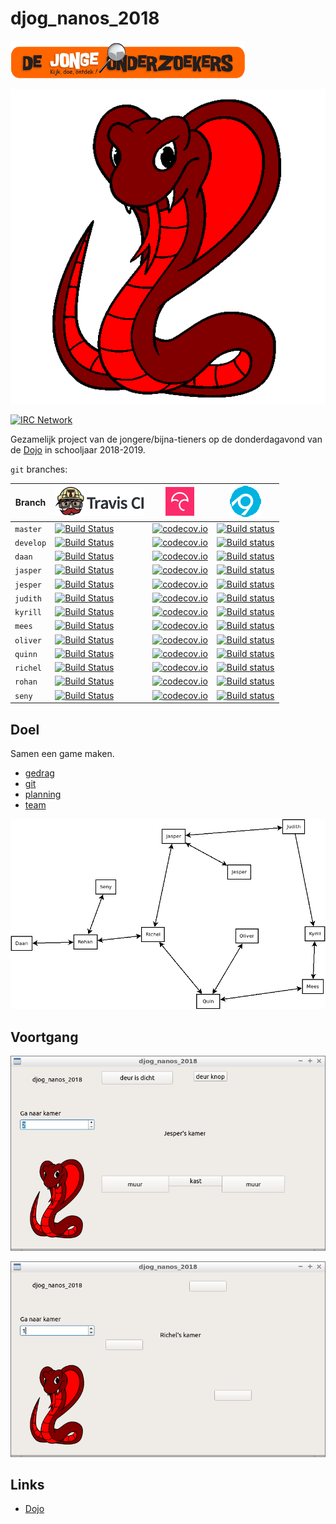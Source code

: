 # djog_nanos_2018

![Logo van De Jonge Onderzoekers Groningen](plaatjes/djog.png)

![Team Red Cobra logo yaa Hoo!](plaatjes/red_cobra.png)

[![IRC Network](https://img.shields.io/badge/irc-%23djog_nanos_2018-blue.svg "IRC Freenode")](https://webchat.freenode.net/?channels=djog_nanos_2018)

Gezamelijk project van de jongere/bijna-tieners 
op de donderdagavond van de [Dojo](https://github.com/richelbilderbeek/Dojo) in schooljaar 2018-2019.

`git` branches:

Branch|[![Travis CI logo](plaatjes/travis.png)](https://travis-ci.org)|[![Codecov logo](plaatjes/codecov.png)](https://www.codecov.io)|[![AppVeyor](plaatjes/appveyor.png)](https://www.appveyor.com/)
---|---|---|---
`master`|[![Build Status](https://travis-ci.org/richelbilderbeek/djog_nanos_2018.svg?branch=master)](https://travis-ci.org/richelbilderbeek/djog_nanos_2018/branches) | [![codecov.io](https://codecov.io/github/richelbilderbeek/djog_nanos_2018/coverage.svg?branch=master)](https://codecov.io/github/richelbilderbeek/djog_nanos_2018?branch=master)|[![Build status](https://ci.appveyor.com/api/projects/status/kmy0bqe0kcmwfjjx/branch/master?svg=true)](https://ci.appveyor.com/project/richelbilderbeek/djog-unos-2018/branch/master)
`develop`|[![Build Status](https://travis-ci.org/richelbilderbeek/djog_nanos_2018.svg?branch=develop)](https://travis-ci.org/richelbilderbeek/djog_nanos_2018/branches) | [![codecov.io](https://codecov.io/github/richelbilderbeek/djog_nanos_2018/coverage.svg?branch=develop)](https://codecov.io/github/richelbilderbeek/djog_nanos_2018?branch=develop)|[![Build status](https://ci.appveyor.com/api/projects/status/kmy0bqe0kcmwfjjx/branch/develop?svg=true)](https://ci.appveyor.com/project/richelbilderbeek/djog-unos-2018/branch/develop)
`daan`|[![Build Status](https://travis-ci.org/richelbilderbeek/djog_nanos_2018.svg?branch=daan)](https://travis-ci.org/richelbilderbeek/djog_nanos_2018/branches) | [![codecov.io](https://codecov.io/github/richelbilderbeek/djog_nanos_2018/coverage.svg?branch=daan)](https://codecov.io/github/richelbilderbeek/djog_nanos_2018?branch=daan)|[![Build status](https://ci.appveyor.com/api/projects/status/kmy0bqe0kcmwfjjx/branch/daan?svg=true)](https://ci.appveyor.com/project/richelbilderbeek/djog-unos-2018/branch/daan)
`jasper`|[![Build Status](https://travis-ci.org/richelbilderbeek/djog_nanos_2018.svg?branch=jasper)](https://travis-ci.org/richelbilderbeek/djog_nanos_2018/branches) | [![codecov.io](https://codecov.io/github/richelbilderbeek/djog_nanos_2018/coverage.svg?branch=jasper)](https://codecov.io/github/richelbilderbeek/djog_nanos_2018?branch=jasper)|[![Build status](https://ci.appveyor.com/api/projects/status/kmy0bqe0kcmwfjjx/branch/jasper?svg=true)](https://ci.appveyor.com/project/richelbilderbeek/djog-unos-2018/branch/jasper)
`jesper`|[![Build Status](https://travis-ci.org/richelbilderbeek/djog_nanos_2018.svg?branch=jesper)](https://travis-ci.org/richelbilderbeek/djog_nanos_2018/branches) | [![codecov.io](https://codecov.io/github/richelbilderbeek/djog_nanos_2018/coverage.svg?branch=jesper)](https://codecov.io/github/richelbilderbeek/djog_nanos_2018?branch=jesper)|[![Build status](https://ci.appveyor.com/api/projects/status/kmy0bqe0kcmwfjjx/branch/jesper?svg=true)](https://ci.appveyor.com/project/richelbilderbeek/djog-unos-2018/branch/jesper)
`judith`|[![Build Status](https://travis-ci.org/richelbilderbeek/djog_nanos_2018.svg?branch=judith)](https://travis-ci.org/richelbilderbeek/djog_nanos_2018/branches) | [![codecov.io](https://codecov.io/github/richelbilderbeek/djog_nanos_2018/coverage.svg?branch=judith)](https://codecov.io/github/richelbilderbeek/djog_nanos_2018?branch=judith)|[![Build status](https://ci.appveyor.com/api/projects/status/kmy0bqe0kcmwfjjx/branch/judith?svg=true)](https://ci.appveyor.com/project/richelbilderbeek/djog-unos-2018/branch/judith)
`kyrill`|[![Build Status](https://travis-ci.org/richelbilderbeek/djog_nanos_2018.svg?branch=kyrill)](https://travis-ci.org/richelbilderbeek/djog_nanos_2018/branches) | [![codecov.io](https://codecov.io/github/richelbilderbeek/djog_nanos_2018/coverage.svg?branch=kyrill)](https://codecov.io/github/richelbilderbeek/djog_nanos_2018?branch=kyrill)|[![Build status](https://ci.appveyor.com/api/projects/status/kmy0bqe0kcmwfjjx/branch/kyrill?svg=true)](https://ci.appveyor.com/project/richelbilderbeek/djog-unos-2018/branch/kyrill)
`mees`|[![Build Status](https://travis-ci.org/richelbilderbeek/djog_nanos_2018.svg?branch=mees)](https://travis-ci.org/richelbilderbeek/djog_nanos_2018/branches) | [![codecov.io](https://codecov.io/github/richelbilderbeek/djog_nanos_2018/coverage.svg?branch=mees)](https://codecov.io/github/richelbilderbeek/djog_nanos_2018?branch=mees)|[![Build status](https://ci.appveyor.com/api/projects/status/kmy0bqe0kcmwfjjx/branch/mees?svg=true)](https://ci.appveyor.com/project/richelbilderbeek/djog-unos-2018/branch/mees)
`oliver`|[![Build Status](https://travis-ci.org/richelbilderbeek/djog_nanos_2018.svg?branch=oliver)](https://travis-ci.org/richelbilderbeek/djog_nanos_2018/branches) | [![codecov.io](https://codecov.io/github/richelbilderbeek/djog_nanos_2018/coverage.svg?branch=oliver)](https://codecov.io/github/richelbilderbeek/djog_nanos_2018?branch=oliver)|[![Build status](https://ci.appveyor.com/api/projects/status/kmy0bqe0kcmwfjjx/branch/oliver?svg=true)](https://ci.appveyor.com/project/richelbilderbeek/djog-unos-2018/branch/oliver)
`quinn`|[![Build Status](https://travis-ci.org/richelbilderbeek/djog_nanos_2018.svg?branch=quinn)](https://travis-ci.org/richelbilderbeek/djog_nanos_2018/branches) | [![codecov.io](https://codecov.io/github/richelbilderbeek/djog_nanos_2018/coverage.svg?branch=quinn)](https://codecov.io/github/richelbilderbeek/djog_nanos_2018?branch=quinn)|[![Build status](https://ci.appveyor.com/api/projects/status/kmy0bqe0kcmwfjjx/branch/quinn?svg=true)](https://ci.appveyor.com/project/richelbilderbeek/djog-unos-2018/branch/quinn)
`richel`|[![Build Status](https://travis-ci.org/richelbilderbeek/djog_nanos_2018.svg?branch=richel)](https://travis-ci.org/richelbilderbeek/djog_nanos_2018/branches) | [![codecov.io](https://codecov.io/github/richelbilderbeek/djog_nanos_2018/coverage.svg?branch=richel)](https://codecov.io/github/richelbilderbeek/djog_nanos_2018?branch=richel)|[![Build status](https://ci.appveyor.com/api/projects/status/kmy0bqe0kcmwfjjx/branch/richel?svg=true)](https://ci.appveyor.com/project/richelbilderbeek/djog-unos-2018/branch/richel)
`rohan`|[![Build Status](https://travis-ci.org/richelbilderbeek/djog_nanos_2018.svg?branch=rohan)](https://travis-ci.org/richelbilderbeek/djog_nanos_2018/branches) | [![codecov.io](https://codecov.io/github/richelbilderbeek/djog_nanos_2018/coverage.svg?branch=rohan)](https://codecov.io/github/richelbilderbeek/djog_nanos_2018?branch=rohan)|[![Build status](https://ci.appveyor.com/api/projects/status/kmy0bqe0kcmwfjjx/branch/rohan?svg=true)](https://ci.appveyor.com/project/richelbilderbeek/djog-unos-2018/branch/rohan)
`seny`|[![Build Status](https://travis-ci.org/richelbilderbeek/djog_nanos_2018.svg?branch=seny)](https://travis-ci.org/richelbilderbeek/djog_nanos_2018/branches) | [![codecov.io](https://codecov.io/github/richelbilderbeek/djog_nanos_2018/coverage.svg?branch=seny)](https://codecov.io/github/richelbilderbeek/djog_nanos_2018?branch=seny)|[![Build status](https://ci.appveyor.com/api/projects/status/kmy0bqe0kcmwfjjx/branch/seny?svg=true)](https://ci.appveyor.com/project/richelbilderbeek/djog-unos-2018/branch/seny)

## Doel

Samen een game maken.

  * [gedrag](doc/gedrag.md)
  * [git](doc/git.md)
  * [planning](doc/planning.md)
  * [team](team/README.md)

![Kaart](doc/kaart.png)

## Voortgang

![20190221](plaatjes/20190221.png)

![20190212](plaatjes/20190212.png)

## Links

 * [Dojo](https://github.com/richelbilderbeek/Dojo)
